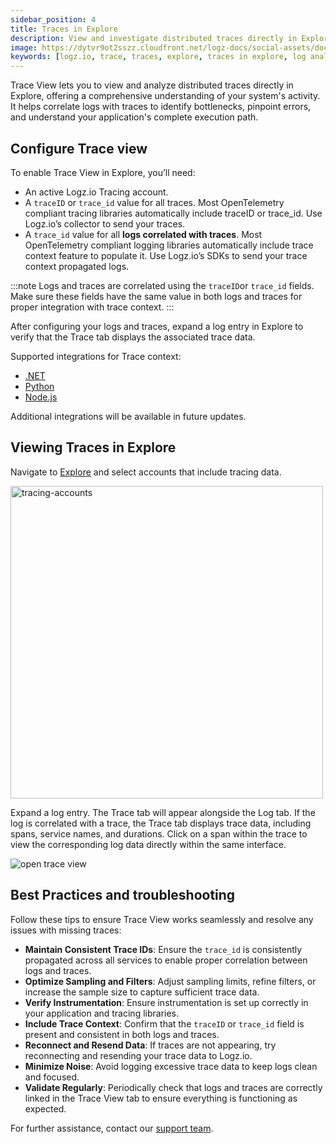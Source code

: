```yaml
---
sidebar_position: 4
title: Traces in Explore
description: View and investigate distributed traces directly in Explore
image: https://dytvr9ot2sszz.cloudfront.net/logz-docs/social-assets/docs-social.jpg
keywords: [logz.io, trace, traces, explore, traces in explore, log analysis, observability]
---
```



Trace View lets you to view and analyze distributed traces directly in Explore, offering a comprehensive understanding of your system's activity. It helps correlate logs with traces to identify bottlenecks, pinpoint errors, and understand your application's complete execution path. 

## Configure Trace view

To enable Trace View in Explore, you’ll need:

* An active Logz.io Tracing account.
* A `traceID` or `trace_id` value for all traces. Most OpenTelemetry compliant tracing libraries automatically include traceID or trace_id. Use Logz.io’s collector to send your traces.
* A `trace_id` value for all **logs correlated with traces**. Most OpenTelemetry compliant logging libraries automatically include trace context feature to populate it. Use Logz.io’s SDKs to send your trace context propagated logs.


:::note
Logs and traces are correlated using the `traceID`or `trace_id` fields. Make sure these fields have the same value in both logs and traces for proper integration with trace context.
:::

After configuring your logs and traces, expand a log entry in Explore to verify that the Trace tab displays the associated trace data.

Supported integrations for Trace context:

* [.NET](https://docs.logz.io/docs/shipping/Code/dotnet/#add-trace-context-1)
* [Python](https://docs.logz.io/docs/shipping/Code/Python/#trace-context)
* [Node.js](https://docs.logz.io/docs/shipping/code/node-js/)

Additional integrations will be available in future updates.


## Viewing Traces in Explore

Navigate to [Explore](https://app.logz.io/#/dashboard/explore) and select accounts that include tracing data.

<img src="https://dytvr9ot2sszz.cloudfront.net/logz-docs/explore-dashboard/tracing-account-dec9.png" alt="tracing-accounts" width="500"/>

Expand a log entry. The Trace tab will appear alongside the Log tab. If the log is correlated with a trace, the Trace tab displays trace data, including spans, service names, and durations. Click on a span within the trace to view the corresponding log data directly within the same interface.

![open trace view](https://dytvr9ot2sszz.cloudfront.net/logz-docs/explore-dashboard/trace-view-dec9.png)



## Best Practices and troubleshooting

Follow these tips to ensure Trace View works seamlessly and resolve any issues with missing traces:

* **Maintain Consistent Trace IDs**: Ensure the `trace_id` is consistently propagated across all services to enable proper correlation between logs and traces.
* **Optimize Sampling and Filters**: Adjust sampling limits, refine filters, or increase the sample size to capture sufficient trace data.
* **Verify Instrumentation**: Ensure instrumentation is set up correctly in your application and tracing libraries.
* **Include Trace Context**: Confirm that the `traceID` or `trace_id` field is present and consistent in both logs and traces.
* **Reconnect and Resend Data**: If traces are not appearing, try reconnecting and resending your trace data to Logz.io.
* **Minimize Noise**: Avoid logging excessive trace data to keep logs clean and focused.
* **Validate Regularly**: Periodically check that logs and traces are correctly linked in the Trace View tab to ensure everything is functioning as expected.


For further assistance, contact our [support team](mailto:help@logz.io).